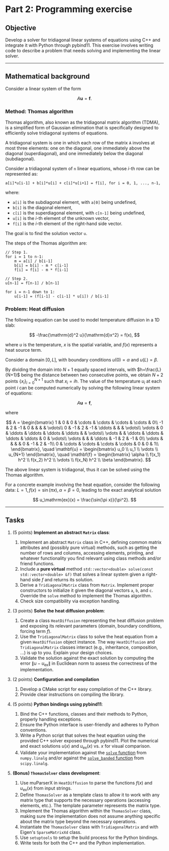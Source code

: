 # Part 2: Programming exercise

## Objective
Develop a solver for tridiagonal linear systems of equations using C++ and integrate it with Python through pybind11. This exercise involves writing code to describe a problem that needs solving and implementing the linear solver.

---

## Mathematical background

Consider a linear system of the form

$$
A\mathbf{u} = \mathbf{f}.
$$

### Method: Thomas algorithm
Thomas algorithm, also known as the tridiagonal matrix algorithm (TDMA), is a simplified form of Gaussian elimination that is specifically designed to efficiently solve tridiagonal systems of equations.

A tridiagonal system is one in which each row of the matrix `A` involves at most three elements: one on the diagonal, one immediately above the diagonal (superdiagonal), and one immediately below the diagonal (subdiagonal).

Consider a tridiagonal system of `n` linear equations, whose $i$-th row can be represented as:

```
a[i]*u[i-1] + b[i]*u[i] + c[i]*u[i+1] = f[i], for i = 0, 1, ..., n-1,
```

where:

- `a[i]` is the subdiagonal element, with `a[0]` being undefined,
- `b[i]` is the diagonal element,
- `c[i]` is the superdiagonal element, with `c[n-1]` being undefined,
- `u[i]` is the $i$-th element of the unknown vector,
- `f[i]` is the $i$-th element of the right-hand side vector.

The goal is to find the solution vector `u`.

The steps of the Thomas algorithm are:

```
// Step 1.
for i = 1 to n-1:
    m = a[i] / b[i-1]
    b[i] = b[i] - m * c[i-1]
    f[i] = f[i] - m * f[i-1]

// Step 2.
u[n-1] = f[n-1] / b[n-1]
   
for i = n-1 down to 1:
    u[i-1] = (f[i-1] - c[i-1] * u[i]) / b[i-1]
```

### Problem: Heat diffusion
The following equation can be used to model temperature diffusion in a 1D slab:

$$
-\frac{\mathrm{d}^2 u}{\mathrm{d}x^2} = f(x),
$$

where $u$ is the temperature, $x$ is the spatial variable, and $f(x)$ represents a heat source term.

Consider a domain $[0, L]$, with boundary conditions $u(0) = \alpha$ and $u(L) = \beta$.

By dividing the domain into $N + 1$ equally spaced intervals, with $h=\frac{L}{N+1}$​ being the distance between two consecutive points, we obtain $N+2$ points $\lbrace{}x_i\rbrace{}_{i=0}^{N+1}$ such that $x_i = i h$. The value of the temperature $u_i$ at each point $i$ can be computed numerically by solving the following linear system of equations:

$$
A \mathbf{u} = \mathbf{f},
$$

where

$$
A = \begin{bmatrix}
1 & 0 & 0 & \cdots & \cdots & \cdots & \cdots & 0\\
-1 & 2 & -1 & 0 & & & & \vdots\\
0 & -1 & 2 & -1 & \ddots & & & \vdots\\
\vdots & 0 & \ddots & \ddots & \ddots & \ddots & & \vdots\\
\vdots & & \ddots & \ddots & \ddots & \ddots & 0 & \vdots\\
\vdots & & & \ddots & -1 & 2 & -1 & 0\\
\vdots & & & & 0 & -1 & 2 & -1\\
0 & \cdots & \cdots  & \cdots & \cdots & 0 & 0 & 1\\
\end{bmatrix},
\quad
\mathbf{u} = \begin{bmatrix}
u_0 \\
u_1 \\
\vdots \\
u_{N+1}
\end{bmatrix},
\quad
\mathbf{f} = \begin{bmatrix}
\alpha \\
f(x_1) h^2 \\
f(x_2) h^2 \\
\vdots \\
f(x_N) h^2 \\
\beta
\end{bmatrix}.
$$

The above linear system is tridiagonal, thus it can be solved using the Thomas algorithm.

For a concrete example involving the heat equation, consider the following data: $L = 1, f(x) = \sin(\pi x), \alpha = \beta = 0$, leading to the exact analytical solution

$$
u_\mathrm{ex}(x) = \frac{\sin(\pi x)}{\pi^2}.
$$

---

## Tasks

1. (5 points) **Implement an abstract `Matrix` class**:
   1. Implement an abstract `Matrix` class in C++, defining common matrix attributes and (possibly pure virtual) methods, such as getting the number of rows and columns, accessing elements, printing, and whatever functionality you find relevant using class methods and/or friend functions.
   2. Include a **pure virtual** method `std::vector<double> solve(const std::vector<double> &f)` that solves a linear system given a right-hand side $f$ and returns its solution.
   3. Derive a `TridiagonalMatrix` class from `Matrix`. Implement proper constructors to initialize it given the diagonal vectors `a`, `b`, and `c`. Override the `solve` method to implement the Thomas algorithm.
   4. Check size compatibility via exception handling.

2. (3 points) **Solve the heat diffusion problem**:
   1. Create a class `HeatDiffusion` representing the heat diffusion problem and exposing its relevant parameters (domain, boundary conditions, forcing term $f$).
   2. Use the `TridiagonalMatrix` class to solve the heat equation from a given `HeatDiffusion` object instance. The way `HeatDiffusion` and `TridiagonalMatrix` classes interact (e.g., inheritance, composition, ...) is up to you. Explain your design choices.
   3. Validate the solution against the exact solution by computing the error $\left\|u - u_\mathrm{ex}\right\|$ in Euclidean norm to assess the correctness of the implementation.

3. (2 points) **Configuration and compilation**
   1. Develop a CMake script for easy compilation of the C++ library.
   2. Provide clear instructions on compiling the library.

4. (5 points) **Python bindings using pybind11**:
   1. Bind the C++ functions, classes and their methods to Python, properly handling exceptions.
   2. Ensure the Python interface is user-friendly and adheres to Python conventions.
   3. Write a Python script that solves the heat equation using the provided C++ solver exposed through pybind11. Plot the numerical and exact solutions $u(x)$ and $u_\mathrm{ex}(x)$ vs. $x$ for visual comparison.
   4. Validate your implementation against the [`solve` function](https://numpy.org/doc/stable/reference/generated/numpy.linalg.solve.html) from `numpy.linalg` and/or against the [`solve_banded` function](https://docs.scipy.org/doc/scipy/reference/generated/scipy.linalg.solve_banded.html) from `scipy.linalg`.
   
5. **(Bonus) `ThomasSolver` class development**:
   1. Use muParserX in `HeatDiffusion` to parse the functions $f(x)$ and $u_\mathrm{ex}(x)$ from input strings.
   2. Define `ThomasSolver` as a template class to allow it to work with any matrix type that supports the necessary operations (accessing elements, etc.). The template parameter represents the matrix type.
   3. Implement the Thomas algorithm within the `ThomasSolver` class, making sure the implementation does not assume anything specific about the matrix type beyond the necessary operations.
   4. Instantiate the `ThomasSolver` class with `TridiagonalMatrix` and with Eigen's `SparseMatrixXd` class.
   5. Use `setuptools` to setup the build process for the Python bindings.
   6. Write tests for both the C++ and the Python implementation.

